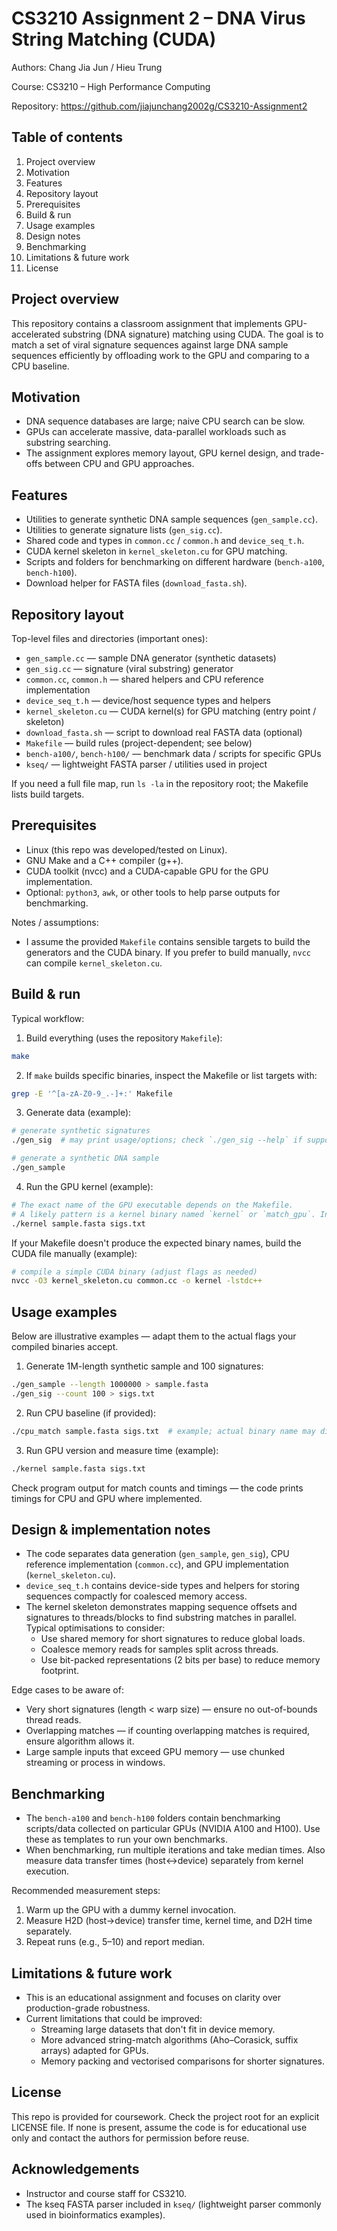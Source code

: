 # CS3210 Assignment 2 – DNA Virus String Matching (CUDA)

Authors: Chang Jia Jun / Hieu Trung

Course: CS3210 – High Performance Computing

Repository: https://github.com/jiajunchang2002g/CS3210-Assignment2

## Table of contents

1. Project overview
2. Motivation
3. Features
4. Repository layout
5. Prerequisites
6. Build & run
7. Usage examples
8. Design notes
9. Benchmarking
10. Limitations & future work
11. License

## Project overview

This repository contains a classroom assignment that implements GPU-accelerated substring (DNA signature) matching using CUDA. The goal is to match a set of viral signature sequences against large DNA sample sequences efficiently by offloading work to the GPU and comparing to a CPU baseline.

## Motivation

- DNA sequence databases are large; naive CPU search can be slow.
- GPUs can accelerate massive, data-parallel workloads such as substring searching.
- The assignment explores memory layout, GPU kernel design, and trade-offs between CPU and GPU approaches.

## Features

- Utilities to generate synthetic DNA sample sequences (`gen_sample.cc`).
- Utilities to generate signature lists (`gen_sig.cc`).
- Shared code and types in `common.cc` / `common.h` and `device_seq_t.h`.
- CUDA kernel skeleton in `kernel_skeleton.cu` for GPU matching.
- Scripts and folders for benchmarking on different hardware (`bench-a100`, `bench-h100`).
- Download helper for FASTA files (`download_fasta.sh`).

## Repository layout

Top-level files and directories (important ones):

- `gen_sample.cc`         — sample DNA generator (synthetic datasets)
- `gen_sig.cc`            — signature (viral substring) generator
- `common.cc`, `common.h` — shared helpers and CPU reference implementation
- `device_seq_t.h`        — device/host sequence types and helpers
- `kernel_skeleton.cu`    — CUDA kernel(s) for GPU matching (entry point / skeleton)
- `download_fasta.sh`     — script to download real FASTA data (optional)
- `Makefile`              — build rules (project-dependent; see below)
- `bench-a100/`, `bench-h100/` — benchmark data / scripts for specific GPUs
- `kseq/`                 — lightweight FASTA parser / utilities used in project

If you need a full file map, run `ls -la` in the repository root; the Makefile lists build targets.

## Prerequisites

- Linux (this repo was developed/tested on Linux).
- GNU Make and a C++ compiler (g++).
- CUDA toolkit (nvcc) and a CUDA-capable GPU for the GPU implementation.
- Optional: `python3`, `awk`, or other tools to help parse outputs for benchmarking.

Notes / assumptions:

- I assume the provided `Makefile` contains sensible targets to build the generators and the CUDA binary. If you prefer to build manually, `nvcc` can compile `kernel_skeleton.cu`.

## Build & run

Typical workflow:

1. Build everything (uses the repository `Makefile`):

```bash
make
```

2. If `make` builds specific binaries, inspect the Makefile or list targets with:

```bash
grep -E '^[a-zA-Z0-9_.-]+:' Makefile
```

3. Generate data (example):

```bash
# generate synthetic signatures
./gen_sig  # may print usage/options; check `./gen_sig --help` if supported

# generate a synthetic DNA sample
./gen_sample
```

4. Run the GPU kernel (example):

```bash
# The exact name of the GPU executable depends on the Makefile.
# A likely pattern is a kernel binary named `kernel` or `match_gpu`. Inspect outputs after `make`.
./kernel sample.fasta sigs.txt
```

If your Makefile doesn't produce the expected binary names, build the CUDA file manually (example):

```bash
# compile a simple CUDA binary (adjust flags as needed)
nvcc -O3 kernel_skeleton.cu common.cc -o kernel -lstdc++
```

## Usage examples

Below are illustrative examples — adapt them to the actual flags your compiled binaries accept.

1) Generate 1M-length synthetic sample and 100 signatures:

```bash
./gen_sample --length 1000000 > sample.fasta
./gen_sig --count 100 > sigs.txt
```

2) Run CPU baseline (if provided):

```bash
./cpu_match sample.fasta sigs.txt  # example; actual binary name may differ
```

3) Run GPU version and measure time (example):

```bash
./kernel sample.fasta sigs.txt
```

Check program output for match counts and timings — the code prints timings for CPU and GPU where implemented.

## Design & implementation notes

- The code separates data generation (`gen_sample`, `gen_sig`), CPU reference implementation (`common.cc`), and GPU implementation (`kernel_skeleton.cu`).
- `device_seq_t.h` contains device-side types and helpers for storing sequences compactly for coalesced memory access.
- The kernel skeleton demonstrates mapping sequence offsets and signatures to threads/blocks to find substring matches in parallel. Typical optimisations to consider:
	- Use shared memory for short signatures to reduce global loads.
	- Coalesce memory reads for samples split across threads.
	- Use bit-packed representations (2 bits per base) to reduce memory footprint.

Edge cases to be aware of:

- Very short signatures (length < warp size) — ensure no out-of-bounds thread reads.
- Overlapping matches — if counting overlapping matches is required, ensure algorithm allows it.
- Large sample inputs that exceed GPU memory — use chunked streaming or process in windows.

## Benchmarking

- The `bench-a100` and `bench-h100` folders contain benchmarking scripts/data collected on particular GPUs (NVIDIA A100 and H100). Use these as templates to run your own benchmarks.
- When benchmarking, run multiple iterations and take median times. Also measure data transfer times (host<->device) separately from kernel execution.

Recommended measurement steps:

1. Warm up the GPU with a dummy kernel invocation.
2. Measure H2D (host->device) transfer time, kernel time, and D2H time separately.
3. Repeat runs (e.g., 5–10) and report median.

## Limitations & future work

- This is an educational assignment and focuses on clarity over production-grade robustness.
- Current limitations that could be improved:
	- Streaming large datasets that don't fit in device memory.
	- More advanced string-match algorithms (Aho–Corasick, suffix arrays) adapted for GPUs.
	- Memory packing and vectorised comparisons for shorter signatures.

## License

This repo is provided for coursework. Check the project root for an explicit LICENSE file. If none is present, assume the code is for educational use only and contact the authors for permission before reuse.

## Acknowledgements

- Instructor and course staff for CS3210.
- The kseq FASTA parser included in `kseq/` (lightweight parser commonly used in bioinformatics examples).
